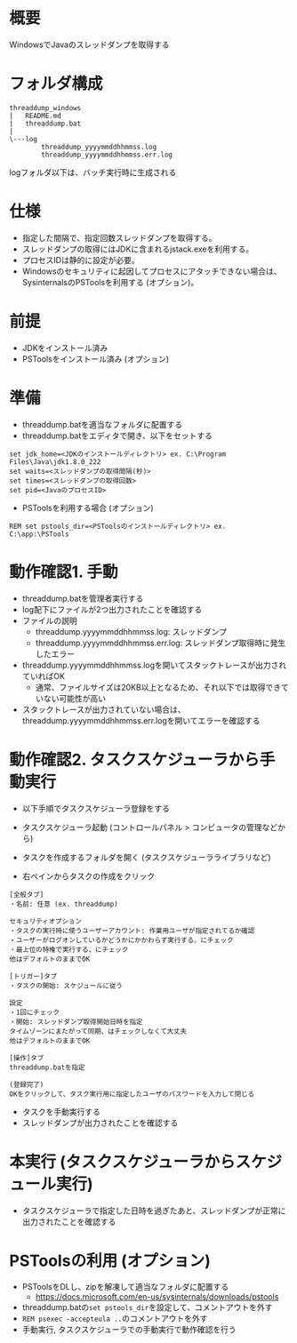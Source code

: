 # 概要

WindowsでJavaのスレッドダンプを取得する

# フォルダ構成

```
threaddump_windows  
|   README.md  
|   threaddump.bat  
|  
\---log  
        threaddump_yyyymmddhhmmss.log  
        threaddump_yyyymmddhhmmss.err.log
```

logフォルダ以下は、バッチ実行時に生成される

# 仕様

- 指定した間隔で、指定回数スレッドダンプを取得する。
- スレッドダンプの取得にはJDKに含まれるjstack.exeを利用する。
- プロセスIDは静的に設定が必要。
- Windowsのセキュリティに起因してプロセスにアタッチできない場合は、SysinternalsのPSToolsを利用する (オプション)。

# 前提

- JDKをインストール済み
- PSToolsをインストール済み (オプション)

# 準備

- threaddump.batを適当なフォルダに配置する
- threaddump.batをエディタで開き、以下をセットする

```
set jdk_home=<JDKのインストールディレクトリ> ex. C:\Program Files\Java\jdk1.8.0_222  
set waits=<スレッドダンプの取得間隔(秒)>  
set times=<スレッドダンプの取得回数>  
set pid=<JavaのプロセスID>
```

- PSToolsを利用する場合 (オプション)
```
REM set pstools_dir=<PSToolsのインストールディレクトリ> ex. C:\app:\PSTools
```

# 動作確認1. 手動

- threaddump.batを管理者実行する
- log配下にファイルが2つ出力されたことを確認する
- ファイルの説明
	- threaddump.yyyymmddhhmmss.log: スレッドダンプ
	- threaddump.yyyymmddhhmmss.err.log: スレッドダンプ取得時に発生したエラー
- threaddump.yyyymmddhhmmss.logを開いてスタックトレースが出力されていればOK
	- 通常、ファイルサイズは20KB以上となるため、それ以下では取得できていない可能性が高い
- スタックトレースが出力されていない場合は、threaddump.yyyymmddhhmmss.err.logを開いてエラーを確認する

# 動作確認2. タスクスケジューラから手動実行

- 以下手順でタスクスケジューラ登録をする

- タスクスケジューラ起動 (コントロールパネル > コンピュータの管理などから)
- タスクを作成するフォルダを開く (タスクスケジューラライブラリなど)
- 右ペインからタスクの作成をクリック

```
[全般タブ]  
・名前: 任意 (ex. threaddump)  
  
セキュリティオプション  
・タスクの実行時に使うユーザーアカウント: 作業用ユーザが指定されてるか確認  
・ユーザーがログオンしているかどうかにかかわらず実行する、にチェック  
・最上位の特権で実行する、にチェック  
他はデフォルトのままでOK  
  
[トリガー]タブ  
・タスクの開始: スケジュールに従う  
  
設定  
・1回にチェック  
・開始: スレッドダンプ取得開始日時を指定  
タイムゾーンにまたがって同期、はチェックしなくて大丈夫  
他はデフォルトのままでOK  
  
[操作]タブ  
threaddump.batを指定  
  
(登録完了)  
OKをクリックして、タスク実行用に指定したユーザのパスワードを入力して閉じる  
```

- タスクを手動実行する
- スレッドダンプが出力されたことを確認する

# 本実行 (タスクスケジューラからスケジュール実行)

- タスクスケジューラで指定した日時を過ぎたあと、スレッドダンプが正常に出力されたことを確認する

# PSToolsの利用 (オプション)

- PSToolsをDLし、zipを解凍して適当なフォルダに配置する
	- https://docs.microsoft.com/en-us/sysinternals/downloads/pstools
- threaddump.batの`set pstools_dir`を設定して、コメントアウトを外す
- `REM psexec -accepteula ..`のコメントアウトを外す
- 手動実行, タスクスケジューラでの手動実行で動作確認を行う
